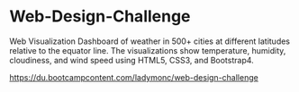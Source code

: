 # Web-Design-Challenge

Web Visualization Dashboard of weather in 500+ cities at different latitudes relative to the equator line. The visualizations show temperature, humidity, cloudiness, and wind speed using HTML5, CSS3, and Bootstrap4. 

https://du.bootcampcontent.com/ladymonc/web-design-challenge
